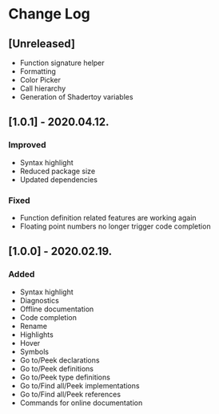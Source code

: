 # Change Log

## [Unreleased]
- Function signature helper
- Formatting
- Color Picker
- Call hierarchy
- Generation of Shadertoy variables

## [1.0.1] - 2020.04.12.
### Improved
- Syntax highlight
- Reduced package size
- Updated dependencies
### Fixed
- Function definition related features are working again
- Floating point numbers no longer trigger code completion

## [1.0.0] - 2020.02.19.
### Added
- Syntax highlight
- Diagnostics
- Offline documentation
- Code completion
- Rename
- Highlights
- Hover
- Symbols
- Go to/Peek declarations
- Go to/Peek definitions
- Go to/Peek type definitions
- Go to/Find all/Peek implementations
- Go to/Find all/Peek references
- Commands for online documentation